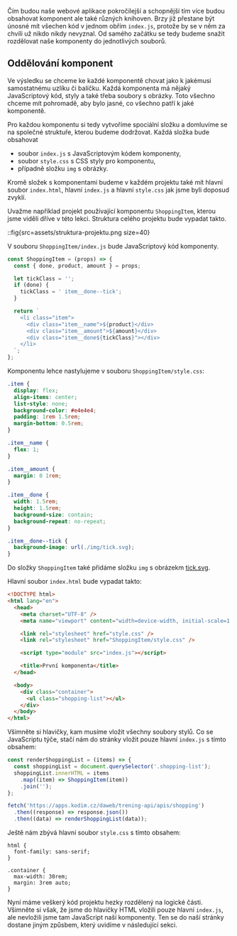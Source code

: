 Čím budou naše webové aplikace pokročilejší a schopnější tím více budou obsahovat komponent ale také různých knihoven. Brzy již přestane být únosné mít všechen kód v jednom obřím `index.js`, protože by se v něm za chvíli už nikdo nikdy nevyznal. Od samého začátku se tedy budeme snažit rozdělovat naše komponenty do jednotlivých souborů.

## Oddělování komponent

Ve výsledku se chceme ke každé komponentě chovat jako k jakémusi samostatnému uzlíku či balíčku. Každá komponenta má nějaký JavaScriptový kód, styly a také třeba soubory s obrázky. Toto všechno chceme mít pohromadě, aby bylo jasné, co všechno patří k jaké komponentě.

Pro každou komponentu si tedy vytvoříme spociální složku a domluvíme se na společné struktuře, kterou budeme dodržovat. Každá složka bude obsahovat

- soubor `index.js` s JavaScriptovým kódem komponenty,
- soubor `style.css` s CSS styly pro komponentu,
- případně složku `img` s obrázky.

Kromě složek s komponentami budeme v každém projektu také mít hlavní soubor `index.html`, hlavní `index.js` a hlavní `style.css` jak jsme byli doposud zvyklí.

Uvažme například projekt používající komponentu `ShoppingItem`, kterou jsme viděli dříve v této lekci. Struktura celého projektu bude vypadat takto.

::fig{src=assets/struktura-projektu.png size=40}

V souboru `ShoppingItem/index.js` bude JavaScriptový kód komponenty.

```js
const ShoppingItem = (props) => {
  const { done, product, amount } = props;

  let tickClass = '';
  if (done) {
    tickClass = ' item__done--tick';
  }

  return `
    <li class="item">
      <div class="item__name">${product}</div>
      <div class="item__amount">${amount}</div>
      <div class="item__done${tickClass}"></div>
    </li>
  `;
};
```

Komponentu lehce nastylujeme v souboru `ShoppingItem/style.css`:

```css
.item {
  display: flex;
  align-items: center;
  list-style: none;
  background-color: #e4e4e4;
  padding: 1rem 1.5rem;
  margin-bottom: 0.5rem;
}

.item__name {
  flex: 1;
}

.item__amount {
  margin: 0 1rem;
}

.item__done {
  width: 1.5rem;
  height: 1.5rem;
  background-size: contain;
  background-repeat: no-repeat;
}

.item__done--tick {
  background-image: url(./img/tick.svg);
}
```

Do složky `ShoppingItem` také přidáme složku `img` s obrázekm [tick.svg](assets/tick.svg).

Hlavní soubor `index.html` bude vypadat takto:

```html
<!DOCTYPE html>
<html lang="en">
  <head>
    <meta charset="UTF-8" />
    <meta name="viewport" content="width=device-width, initial-scale=1.0" />

    <link rel="stylesheet" href="style.css" />
    <link rel="stylesheet" href="ShoppingItem/style.css" />

    <script type="module" src="index.js"></script>

    <title>První komponenta</title>
  </head>

  <body>
    <div class="container">
      <ul class="shopping-list"></ul>
    </div>
  </body>
</html>
```

Všimněte si hlavičky, kam musíme vložit všechny soubory stylů. Co se JavaScriptu týče, stačí nám do stránky vložit pouze hlavní `index.js` s tímto obsahem:

```js
const renderShoppingList = (items) => {
  const shoppingList = document.querySelector('.shopping-list');
  shoppingList.innerHTML = items
    .map((item) => ShoppingItem(item))
    .join('');
};

fetch('https://apps.kodim.cz/daweb/trening-api/apis/shopping')
  .then((response) => response.json())
  .then((data) => renderShoppingList(data));
```

Ještě nám zbývá hlavní soubor `style.css` s tímto obsahem:

```
html {
  font-family: sans-serif;
}

.container {
  max-width: 30rem;
  margin: 3rem auto;
}
```

Nyní máme veškerý kód projektu hezky rozdělený na logické části. Všimněte si však, že jsme do hlavičky HTML vložili pouze hlavní `index.js`, ale nevložili jsme tam JavaScript naší komponenty. Ten se do naší stránky dostane jiným způsbem, který uvidíme v následující sekci.
